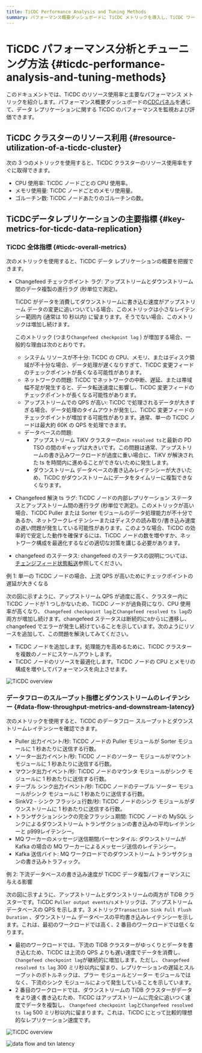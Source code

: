 ```yaml
---
title: TiCDC Performance Analysis and Tuning Methods
summary: パフォーマンス概要ダッシュボードに TiCDC メトリックを導入し、TiCDC ワークロードをより適切に理解して監視できるようにします。
---
```


# TiCDC パフォーマンス分析とチューニング方法 {#ticdc-performance-analysis-and-tuning-methods}

このドキュメントでは、TiCDC のリソース使用率と主要なパフォーマンス メトリックを紹介します。パフォーマンス概要ダッシュボードの[CDCパネル](/grafana-performance-overview-dashboard.md#cdc)を通じて、データ レプリケーションに関する TiCDC のパフォーマンスを監視および評価できます。

## TiCDC クラスターのリソース利用 {#resource-utilization-of-a-ticdc-cluster}

次の 3 つのメトリックを使用すると、TiCDC クラスターのリソース使用率をすぐに取得できます。

-   CPU 使用率: TiCDC ノードごとの CPU 使用率。
-   メモリ使用量: TiCDC ノードごとのメモリ使用量。
-   ゴルーチン数: TiCDC ノードあたりのゴルーチンの数。

## TiCDCデータレプリケーションの主要指標 {#key-metrics-for-ticdc-data-replication}

### TiCDC 全体指標 {#ticdc-overall-metrics}

次のメトリックを使用すると、TiCDC データ レプリケーションの概要を把握できます。

-   Changefeed チェックポイント ラグ: アップストリームとダウンストリーム間のデータ複製の進行ラグ (秒単位で測定)。

    TiCDC がデータを消費してダウンストリームに書き込む速度がアップストリーム データの変更に追いついている場合、このメトリックは小さなレイテンシー範囲内 (通常は 10 秒以内) に留まります。そうでない場合、このメトリックは増加し続けます。

    このメトリック (つまり`Changefeed checkpoint lag` ) が増加する場合、一般的な理由は次のとおりです。

    -   システム リソースが不十分: TiCDC の CPU、メモリ、またはディスク領域が不十分な場合、データ処理が遅くなりすぎて、TiCDC 変更フィードのチェックポイントが長くなる可能性があります。
    -   ネットワークの問題: TiCDC でネットワークの中断、遅延、または帯域幅不足が発生すると、データ転送速度に影響し、TiCDC 変更フィードのチェックポイントが長くなる可能性があります。
    -   アップストリームでの QPS が高い: TiCDC で処理されるデータが大きすぎる場合、データ処理のタイムアウトが発生し、TiCDC 変更フィードのチェックポイントが増加する可能性があります。通常、単一の TiCDC ノードは最大約 60K の QPS を処理できます。
    -   データベースの問題:
        -   アップストリーム TiKV クラスターの`min resolved ts`と最新の PD TSO の間のギャップは大きいです。この問題は通常、アップストリームの書き込みワークロードが過度に重い場合に、TiKV が解決された ts を時間内に進めることができないために発生します。
        -   ダウンストリーム データベースの書き込みレイテンシーが大きいため、TiCDC がダウンストリームにデータをタイムリーに複製できなくなります。

-   Changefeed 解決 ts ラグ: TiCDC ノードの内部レプリケーション ステータスとアップストリーム間の進行ラグ (秒単位で測定)。このメトリックが高い場合、TiCDC Puller または Sorter モジュールのデータ処理能力が不十分であるか、ネットワークレイテンシーまたはディスクの読み取り/書き込み速度の遅い問題が発生している可能性があります。このような場合、TiCDC の効率的で安定した動作を確保するには、TiCDC ノードの数を増やすか、ネットワーク構成を最適化するなどの適切な対策を講じる必要があります。

-   changefeed のステータス: changefeed のステータスの説明については、 [チェンジフィード状態転送](/ticdc/ticdc-changefeed-overview.md)参照してください。

例 1: 単一の TiCDC ノードの場合、上流 QPS が高いためにチェックポイントの遅延が大きくなる

次の図に示すように、アップストリーム QPS が過度に高く、クラスター内に TiCDC ノードが 1 つしかないため、TiCDC ノードが過負荷になり、CPU 使用率が高くなり、 `Changefeed checkpoint lag`と`Changefeed resolved ts lag`の両方が増加し続けます。changefeed ステータスは断続的に`0`から`1`に遷移し、changefeed でエラーが発生し続けていることを示しています。次のようにリソースを追加して、この問題を解決してみてください。

-   TiCDC ノードを追加します。処理能力を高めるために、TiCDC クラスターを複数のノードにスケールアウトします。
-   TiCDC ノードのリソースを最適化します。TiCDC ノードの CPU とメモリの構成を増やしてパフォーマンスを向上させます。

![TiCDC overview](/media/performance/cdc/cdc-slow.png)

### データフローのスループット指標とダウンストリームのレイテンシー {#data-flow-throughput-metrics-and-downstream-latency}

次のメトリックを使用すると、TiCDC のデータフロー スループットとダウンストリームレイテンシーを確認できます。

-   Puller 出力イベント/秒: TiCDC ノードの Puller モジュールが Sorter モジュールに 1 秒あたりに送信する行数。
-   ソーター出力イベント/秒: TiCDC ノードのソーター モジュールがマウント モジュールに 1 秒あたりに送信する行数。
-   マウンタ出力イベント/秒: TiCDC ノードのマウンタ モジュールがシンク モジュールに 1 秒あたりに送信する行数。
-   テーブル シンク出力イベント/秒: TiCDC ノードのテーブル ソーター モジュールがシンク モジュールに 1 秒あたりに送信する行数。
-   SinkV2 - シンク フラッシュ行数/秒: TiCDC ノードのシンク モジュールがダウンストリームに 1 秒あたりに送信する行数。
-   トランザクションシンクの完全フラッシュ期間: TiCDC ノードの MySQL シンクによるダウンストリーム トランザクションの書き込みの平均レイテンシーと p999レイテンシー。
-   MQ ワーカーのメッセージ送信期間パーセンタイル: ダウンストリームが Kafka の場合の MQ ワーカーによるメッセージ送信のレイテンシー。
-   Kafka 送信バイト: MQ ワークロードでのダウンストリーム トランザクションの書き込みトラフィック。

例 2: 下流データベースの書き込み速度が TiCDC データ複製パフォーマンスに与える影響

次の図に示すように、アップストリームとダウンストリームの両方が TiDB クラスターです。TiCDC `Puller output events/s`メトリックは、アップストリーム データベースの QPS を示します。3 メトリック`Transaction Sink Full Flush Duration` 、ダウンストリーム データベースの平均書き込みレイテンシーを示します。これは、最初のワークロードでは高く、2 番目のワークロードでは低くなります。

-   最初のワークロードでは、下流の TiDB クラスターがゆっくりとデータを書き込むため、TiCDC は上流の QPS よりも遅い速度でデータを消費し、 `Changefeed checkpoint lag`が継続的に増加します。ただし、 `Changefeed resolved ts lag` 300 ミリ秒以内に留まり、レプリケーションの遅延とスループットのボトルネックは、プラー モジュールとソーター モジュールではなく、下流のシンク モジュールによって発生していることを示しています。
-   2 番目のワークロードでは、ダウンストリームの TiDB クラスターがデータをより速く書き込むため、TiCDC はアップストリームに完全に追いつく速度でデータを複製し、 `Changefeed checkpoint lag`と`Changefeed resolved ts lag` 500 ミリ秒以内に留まります。これは、TiCDC にとって比較的理想的なレプリケーション速度です。

![TiCDC overview](/media/performance/cdc/cdc-fast-1.png)

![data flow and txn latency](/media/performance/cdc/cdc-fast-2.png)
